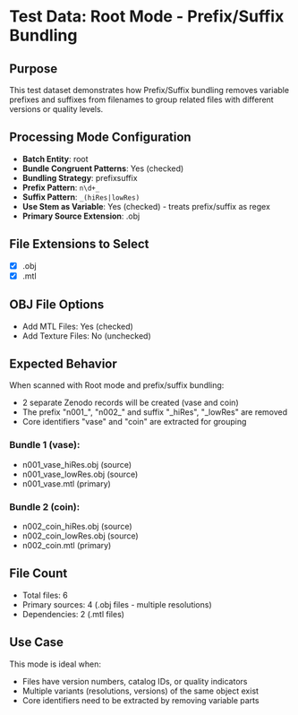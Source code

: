 # Test Data: Root Mode - Prefix/Suffix Bundling

## Purpose
This test dataset demonstrates how Prefix/Suffix bundling removes variable prefixes and suffixes from filenames to group related files with different versions or quality levels.

## Processing Mode Configuration
- **Batch Entity**: root
- **Bundle Congruent Patterns**: Yes (checked)
- **Bundling Strategy**: prefixsuffix
- **Prefix Pattern**: `n\d+_`
- **Suffix Pattern**: `_(hiRes|lowRes)`
- **Use Stem as Variable**: Yes (checked) - treats prefix/suffix as regex
- **Primary Source Extension**: .obj

## File Extensions to Select
- [x] .obj
- [x] .mtl

## OBJ File Options
- Add MTL Files: Yes (checked)
- Add Texture Files: No (unchecked)

## Expected Behavior
When scanned with Root mode and prefix/suffix bundling:
- 2 separate Zenodo records will be created (vase and coin)
- The prefix "n001_", "n002_" and suffix "_hiRes", "_lowRes" are removed
- Core identifiers "vase" and "coin" are extracted for grouping

### Bundle 1 (vase):
- n001_vase_hiRes.obj (source)
- n001_vase_lowRes.obj (source)
- n001_vase.mtl (primary)

### Bundle 2 (coin):
- n002_coin_hiRes.obj (source)
- n002_coin_lowRes.obj (source)
- n002_coin.mtl (primary)

## File Count
- Total files: 6
- Primary sources: 4 (.obj files - multiple resolutions)
- Dependencies: 2 (.mtl files)

## Use Case
This mode is ideal when:
- Files have version numbers, catalog IDs, or quality indicators
- Multiple variants (resolutions, versions) of the same object exist
- Core identifiers need to be extracted by removing variable parts
